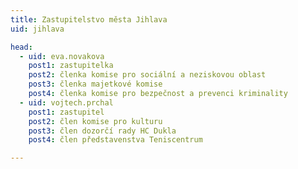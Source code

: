 ```yaml
---
title: Zastupitelstvo města Jihlava
uid: jihlava

head: 
  - uid: eva.novakova
    post1: zastupitelka
    post2: členka komise pro sociální a neziskovou oblast
    post3: členka majetkové komise
    post4: členka komise pro bezpečnost a prevenci kriminality
  - uid: vojtech.prchal
    post1: zastupitel
    post2: člen komise pro kulturu
    post3: člen dozorčí rady HC Dukla
    post4: člen představenstva Teniscentrum

---
```

